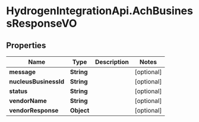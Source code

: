 # HydrogenIntegrationApi.AchBusinessResponseVO

## Properties
Name | Type | Description | Notes
------------ | ------------- | ------------- | -------------
**message** | **String** |  | [optional] 
**nucleusBusinessId** | **String** |  | [optional] 
**status** | **String** |  | [optional] 
**vendorName** | **String** |  | [optional] 
**vendorResponse** | **Object** |  | [optional] 



